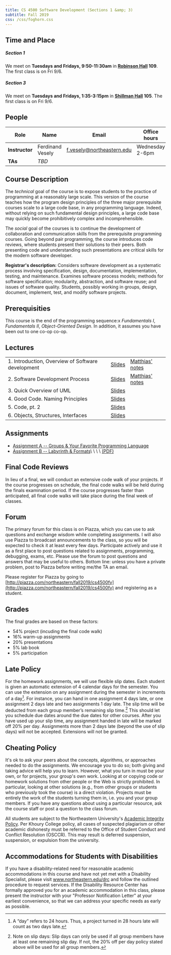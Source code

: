```yaml
---
title: CS 4500 Software Development (Sections 1 &amp; 3)
subtitle: Fall 2019
css: /css/foghorn.css
---
```


## Time and Place

##### Section 1
We meet on **Tuesdays and Fridays, 9:50-11:30am** in **[Robinson Hall](https://www.northeastern.edu/campusmap/map/qad5.html) 109**. The first class is on Fri 9/6.

##### Section 3
We meet on **Tuesdays and Fridays, 1:35-3:15pm** in **[Shillman Hall](https://www.northeastern.edu/campusmap/map/qad5.html) 105**. The first class is on Fri 9/6.


## People

  | Role       | Name             | Email               | Office hours          | Location  |
  |------------|------------------|---------------------|-------------------|---|
  | **Instructor** | Ferdinand Vesely | f.vesely@northeastern.edu | Wednesday 2-6pm | [Nightingale](https://www.northeastern.edu/campusmap/map/qad5.html) 132A
  | **TAs**        | *TBD*


## Course Description

The *technical* goal of the course is to expose students to the
practice of programming at a reasonably large scale.  This version of the
course teaches how the program design principles of the three major
prerequisite courses scale to a large code base, in any programming
language. Indeed, without relying on such fundamental design principles, a
large code base may quickly become prohibitively complex and
incomprehensible.

The *social* goal of the courses is to continue the development of
collaboration and communication skills from the prerequisite programming
courses. Going beyond pair programming, the course introduces code reviews, where students present their solutions to their peers. Both presenting code and understanding such presentations
are critical skills for the modern software developer.

**Registrar's description:**
Considers software development as a systematic process involving specification, design, documentation, implementation, testing, and maintenance. Examines software process models; methods for software specification; modularity, abstraction, and software reuse; and issues of software quality. Students, possibly working in groups, design, document, implement, test, and modify software projects.

## Prerequisities

This course is the end of the programming sequence:x *Fundamentals
I*, *Fundamentals II*, *Object-Oriented Design*. In addition,
it assumes you have been out to one co-op co-op.
 
## Lectures

  |           |               |               |
  |-----------|---------------|---------------|
  | 1. Introduction, Overview of Software development | [Slides](./m/01/01-intro-overview.pdf) | [Matthias' notes](./m/01/matthias-01.html) |
  | 2. Software Development Process | [Slides](./m/02/02-software-development-process.pdf) | [Matthias' notes](./m/02/matthias-02.html) |
  | 3. Quick Overview of UML | [Slides](./m/03/03-uml.pdf) | |
  | 4. Good Code. Naming Principles | [Slides](./m/04/04-good-code-names.pdf) | |
  | 5. Code, pt. 2 | [Slides](./m/05/05-code-pt-2.pdf) | |
  | 6. Objects, Structures, Interfaces | [Slides](./m/06/06-objects-structures-interfaces.pdf) | |
 

## Assignments

  * [Assignment A -- Groups & Your Favorite Programming Language](A/A.html)
  * [Assignment B -- Labyrinth &amp; Formats](B/B.html)\ \ \ \ [(PDF)](m/B.pdf)

## Final Code Reviews

In lieu of a final, we will conduct an extensive code walk of your projects. If the course progresses on schedule, the final code walks will be held during the finals examination period. If the course progresses faster than anticipated, all final code walks will take place during the final week of classes. 

## Forum

The primary forum for this class is on Piazza, which you can use to ask questions and exchange wisdom while completing assignments. I will also use Piazza to broadcast announcements to the class, so you will be expected to check it at least every few days.
Participate actively and use it as a first place to post questions related to assignments, programming, debugging, exams, etc. Please use the forum to post questions and answers that may be useful to
others. Bottom line: unless you have a private problem, post to Piazza before writing me/the TA an email.

Please register for Piazza by going to [http://piazza.com/northeastern/fall2019/cs4500fv](http://piazza.com/northeastern/fall2019/cs4500fv)
and registering as a student.


<!-- The class forum is on Piazza. Why Piazza? Because they have a nice web interface, as well as iPhone and Android apps. Piazza is the best place to ask questions about projects, programming, debugging issues, exams, etc. To keep things organized, please tag all posts with the appropriate hashtags, e.g. #lecture1, #project3, etc. I will also use Piazza to broadcast announcements to the class. Bottom line: unless you have a private problem, post to Piazza before writing me/the TA an email. -->

## Grades

The final grades are based on these factors: 

- 54% project (incuding the final code walk)
- 16% warm-up assignments
- 20% presentations
- 5% lab book
- 5% participation

<!--
- your project and warm-up assignments (60%), which includes the final code walk; 
- your presentations (25%); 
- your lab book (8%), and 
- your active participation (7%).
-->

## Late Policy
For the homework assignments, we will use flexible slip dates. Each student is given an automatic extension of 4 calendar days for the semester. You can use the extension on any assignment
during the semester in increments of a day[^lateday]. For instance, you can hand in one assignment 4 days late,
or one assignment 2 days late and two assignments 1 day late. The slip time will be deducted from each
group member’s remaining slip time.[^lategroup] This should let you schedule due dates around the due
dates for other courses. After you have used up your slip time, any assignment handed in late will be
marked off 20% per day. Assignments more than 2 days late (beyond the use of slip days) will not be
accepted. Extensions will not be granted.

[^lateday]: A “day” refers to 24 hours. Thus, a project turned in 28 hours late will count as two days late.

[^lategroup]: Note on slip days: Slip days can only be used if all group members have at least one remaining slip day. If not, the 20% off per day policy stated above will be used for all group members.

## Cheating Policy
It's ok to ask your peers about the concepts, algorithms, or approaches needed to do the assignments. We encourage you to do so; both giving and taking advice will help you to learn. However, what you turn in must be your own, or for projects, your group's own work. Looking at or copying code or homework solutions from other people or the Web is strictly prohibited. In particular, looking at other solutions (e.g., from other groups or students who previously took the course) is a direct violation. Projects must be entirely the work of the students turning them in, i.e. you and your group members. If you have any questions about using a particular resource, ask the course staff or post a question to the class forum.

All students are subject to the Northeastern University's [Academic Integrity Policy](http://www.northeastern.edu/osccr/academic-integrity-policy/). Per Khoury College policy, all cases of suspected plagiarism or other academic dishonesty must be referred to the Office of Student Conduct and Conflict Resolution (OSCCR). This may result is deferred suspension, suspension, or expulsion from the university.

## Accommodations for Students with Disabilities
If you have a disability-related need for reasonable academic accommodations in this course and have not yet met with a Disability Specialist, please visit www.northeastern.edu/drc and follow the outlined procedure to request services. If the Disability Resource Center has formally approved you for an academic accommodation in this class, please present the instructor with your "Professor Notification Letter" at your earliest convenience, so that we can address your specific needs as early as possible.

<!-- ## Title IX
Title IX makes it clear that violence and harassment based on sex and gender are Civil Rights offenses subject to the same kinds of accountability and the same kinds of support applied to offenses against other protected categories such as race, national origin, etc. If you or someone you know has been harassed or assaulted, you can find the appropriate resources [here]().
-->

